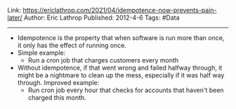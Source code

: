 Link: https://ericlathrop.com/2021/04/idempotence-now-prevents-pain-later/
Author: Eric Lathrop
Published: 2012-4-6
Tags: #Data

---

* Idempotence is the property that when software is run more than once, it only has the effect of running once.
* Simple example:
	* Run a cron job that charges customers every month
* Without idempotence, if that went wrong and failed halfway through, it might be a nightmare to clean up the mess, especially if it was half way through.
Improved example:
	* Run cron job every hour that checks for accounts that haven't been charged this month.